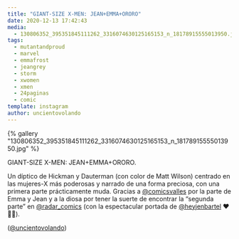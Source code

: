 ```yaml
---
title: "GIANT-SIZE X-MEN: JEAN+EMMA+ORORO"
date: 2020-12-13 17:42:43
media: 
  - 130806352_395351845111262_3316074630125165153_n_18178915555013950.jpg
tags: 
  - mutantandproud
  - marvel
  - emmafrost
  - jeangrey
  - storm
  - xwomen
  - xmen
  - 24paginas
  - comic
template: instagram
author: uncientovolando
---
```


{% gallery "130806352_395351845111262_3316074630125165153_n_18178915555013950.jpg" %}

GIANT-SIZE X-MEN: JEAN+EMMA+ORORO.

Un díptico de Hickman y Dauterman (con color de Matt Wilson) centrado en las mujeres-X más poderosas y narrado de una forma preciosa, con una primera parte prácticamente muda. Gracias a [@comicsvalles](https://instagram.com/comicsvalles) por la parte de Emma y Jean y a la diosa por tener la suerte de encontrar la “segunda parte” en [@radar_comics](https://instagram.com/radar_comics) (con la espectacular portada de [@heyjenbartel](https://instagram.com/heyjenbartel) ❤️💜💛).

([@uncientovolando](https://instagram.com/uncientovolando))
